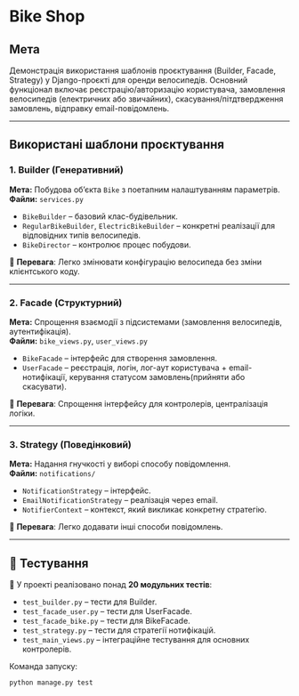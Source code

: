 # Bike Shop

## Мета
Демонстрація використання шаблонів проєктування (Builder, Facade, Strategy) у Django-проєкті для оренди велосипедів. Основний функціонал включає реєстрацію/авторизацію користувача, замовлення велосипедів (електричних або звичайних), скасування/пітдтвердження замовлень,  відправку email-повідомлень.

---

## Використані шаблони проєктування

### 1. **Builder (Генеративний)**
**Мета:** Побудова об’єкта `Bike` з поетапним налаштуванням параметрів.  
**Файли:** `services.py`

- `BikeBuilder` – базовий клас-будівельник.
- `RegularBikeBuilder`, `ElectricBikeBuilder` – конкретні реалізації для відповідних типів велосипедів.
- `BikeDirector` – контролює процес побудови.

📌 **Перевага**: Легко змінювати конфігурацію велосипеда без зміни клієнтського коду.

---

### 2. **Facade (Структурний)**
**Мета:** Спрощення взаємодії з підсистемами (замовлення велосипедів, аутентифікація).  
**Файли:** `bike_views.py`, `user_views.py`

- `BikeFacade` – інтерфейс для створення замовлення.
- `UserFacade` – реєстрація, логін, лог-аут користувача + email-нотифікації, керування статусом замовлень(прийняти або скасувати).

📌 **Перевага**: Спрощення інтерфейсу для контролерів, централізація логіки.

---

### 3. **Strategy (Поведінковий)**
**Мета:** Надання гнучкості у виборі способу повідомлення.  
**Файли:** `notifications/`

- `NotificationStrategy` – інтерфейс.
- `EmailNotificationStrategy` – реалізація через email.
- `NotifierContext` – контекст, який викликає конкретну стратегію.

📌 **Перевага**: Легко додавати інші способи повідомлень.

---

## 🧪 Тестування

🔧 У проекті реалізовано понад **20 модульних тестів**:

- `test_builder.py` – тести для Builder.
- `test_facade_user.py` – тести для UserFacade.
- `test_facade_bike.py` – тести для BikeFacade.
- `test_strategy.py` – тести для стратегії нотифікацій.
- `test_main_views.py` – інтеграційне тестування для основних контролерів.

Команда запуску:
```
python manage.py test
